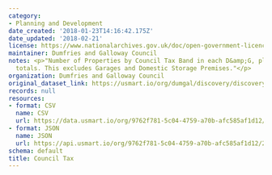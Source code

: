 ```yaml
---
category:
- Planning and Development
date_created: '2018-01-23T14:16:42.175Z'
date_updated: '2018-02-21'
license: https://www.nationalarchives.gov.uk/doc/open-government-licence/version/3/
maintainer: Dumfries and Galloway Council
notes: <p>"Number of Properties by Council Tax Band in each D&amp;G, plus All-Scotland
  totals. This excludes Garages and Domestic Storage Premises."</p>
organization: Dumfries and Galloway Council
original_dataset_link: https://usmart.io/org/dumgal/discovery/discovery-view-detail/8c6e6e6c-8f11-4eab-a401-1318b477ffad
records: null
resources:
- format: CSV
  name: CSV
  url: https://data.usmart.io/org/9762f781-5c04-4759-a70b-afc585af1d12/resource?resourceGUID=07ca781c-21a0-4ee6-937f-b4048c6fd0d1
- format: JSON
  name: JSON
  url: https://api.usmart.io/org/9762f781-5c04-4759-a70b-afc585af1d12/219fbf9a-4471-4997-8ea9-95c55c063442/1/urql
schema: default
title: Council Tax
---
```

